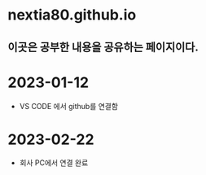 # nextia80.github.io

## 이곳은 공부한 내용을 공유하는 페이지이다.

# 2023-01-12
* VS CODE 에서 github를 연결함

# 2023-02-22
  * 회사 PC에서 연결 완료